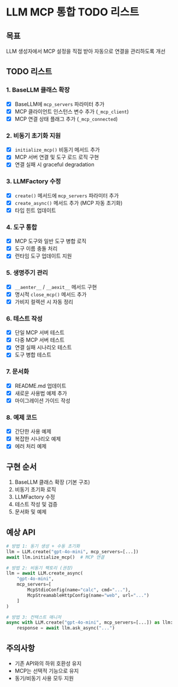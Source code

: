 # LLM MCP 통합 TODO 리스트

## 목표
LLM 생성자에서 MCP 설정을 직접 받아 자동으로 연결을 관리하도록 개선

## TODO 리스트

### 1. BaseLLM 클래스 확장
- [x] BaseLLM에 `mcp_servers` 파라미터 추가
- [x] MCP 클라이언트 인스턴스 변수 추가 (`_mcp_client`)
- [x] MCP 연결 상태 플래그 추가 (`_mcp_connected`)

### 2. 비동기 초기화 지원
- [x] `initialize_mcp()` 비동기 메서드 추가
- [x] MCP 서버 연결 및 도구 로드 로직 구현
- [x] 연결 실패 시 graceful degradation

### 3. LLMFactory 수정
- [x] `create()` 메서드에 `mcp_servers` 파라미터 추가
- [x] `create_async()` 메서드 추가 (MCP 자동 초기화)
- [x] 타입 힌트 업데이트

### 4. 도구 통합
- [x] MCP 도구와 일반 도구 병합 로직
- [x] 도구 이름 충돌 처리
- [x] 런타임 도구 업데이트 지원

### 5. 생명주기 관리
- [x] `__aenter__` / `__aexit__` 메서드 구현
- [x] 명시적 `close_mcp()` 메서드 추가
- [x] 가비지 컬렉션 시 자동 정리

### 6. 테스트 작성
- [x] 단일 MCP 서버 테스트
- [x] 다중 MCP 서버 테스트
- [x] 연결 실패 시나리오 테스트
- [x] 도구 병합 테스트

### 7. 문서화
- [x] README.md 업데이트
- [x] 새로운 사용법 예제 추가
- [x] 마이그레이션 가이드 작성

### 8. 예제 코드
- [x] 간단한 사용 예제
- [x] 복잡한 시나리오 예제
- [x] 에러 처리 예제

## 구현 순서
1. BaseLLM 클래스 확장 (기본 구조)
2. 비동기 초기화 로직
3. LLMFactory 수정
4. 테스트 작성 및 검증
5. 문서화 및 예제

## 예상 API

```python
# 방법 1: 동기 생성 + 수동 초기화
llm = LLM.create("gpt-4o-mini", mcp_servers=[...])
await llm.initialize_mcp()  # MCP 연결

# 방법 2: 비동기 팩토리 (권장)
llm = await LLM.create_async(
    "gpt-4o-mini",
    mcp_servers=[
        McpStdioConfig(name="calc", cmd="..."),
        McpStreamableHttpConfig(name="web", url="...")
    ]
)

# 방법 3: 컨텍스트 매니저
async with LLM.create("gpt-4o-mini", mcp_servers=[...]) as llm:
    response = await llm.ask_async("...")
```

## 주의사항
- 기존 API와의 하위 호환성 유지
- MCP는 선택적 기능으로 유지
- 동기/비동기 사용 모두 지원